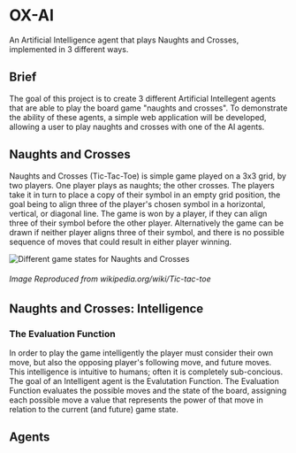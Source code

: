 # OX-AI
An Artificial Intelligence agent that plays Naughts and Crosses, implemented in 3 different ways.  
  
  
  
## Brief
The goal of this project is to create 3 different Artificial Intellegent agents that are able to play the board game "naughts and crosses".
To demonstrate the ability of these agents, a simple web application will be developed, allowing a user to play naughts and crosses with one of the AI agents.

## Naughts and Crosses
Naughts and Crosses (Tic-Tac-Toe) is simple game played on a 3x3 grid, by two players. One player plays as naughts; the other crosses. The players take it in turn to place a copy of their symbol in an empty grid position, the goal being to align three of the player's chosen symbol in a horizontal, vertical, or diagonal line. The game is won by a player, if they can align three of their symbol before the other player. Alternatively the game can be drawn if neither player aligns three of their symbol, and there is no possible sequence of moves that could result in either player winning.

![Different game states for Naughts and Crosses](https://upload.wikimedia.org/wikipedia/commons/thumb/1/1b/Tic-tac-toe-game-1.svg/1920px-Tic-tac-toe-game-1.svg.png)
###### Image Reproduced from wikipedia.org/wiki/Tic-tac-toe


## Naughts and Crosses: Intelligence
### The Evaluation Function
In order to play the game intelligently the player must consider their own move, but also the opposing player's following move, and future moves. This intelligence is intuitive to humans; often it is completely sub-concious. The goal of an Intelligent agent is the Evalutation Function. The Evaluation Function evaluates the possible moves and the state of the board, assigning each possible move a value that represents the power of that move in relation to the current (and future) game state. 

## Agents
### 
